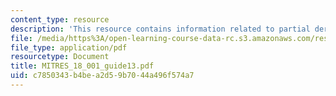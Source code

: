 ```yaml
---
content_type: resource
description: 'This resource contains information related to partial derivatives. '
file: /media/https%3A/open-learning-course-data-rc.s3.amazonaws.com/res-18-001-calculus-online-textbook-spring-2005/c7850343b4bea2d59b7044a496f574a7_MITRES_18_001_guide13.pdf
file_type: application/pdf
resourcetype: Document
title: MITRES_18_001_guide13.pdf
uid: c7850343-b4be-a2d5-9b70-44a496f574a7
---
```

